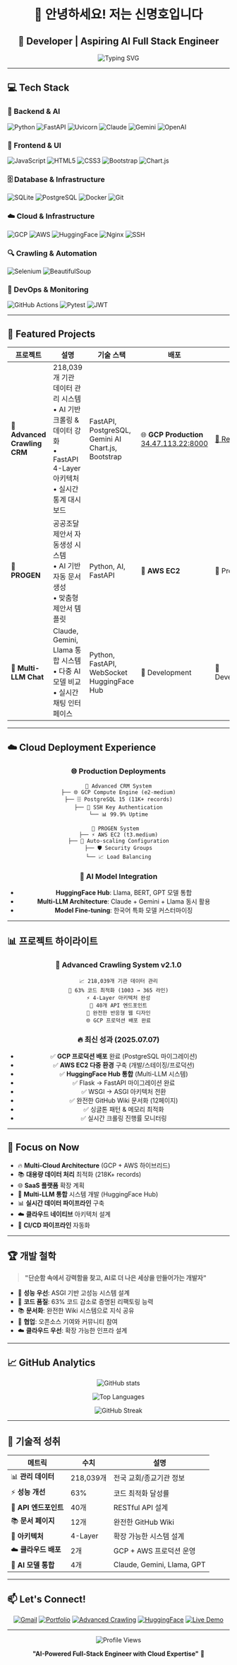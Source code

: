<div align="center">
  
# 👋 안녕하세요! 저는 신명호입니다
## 🚀 Developer | Aspiring AI Full Stack Engineer

<img src="https://readme-typing-svg.herokuapp.com?font=Fira+Code&pause=1000&color=36BCF7&width=700&lines=Python+AI+Developer;FastAPI+Backend+Engineer;GCP+%26+AWS+Cloud+Architect;Multi-LLM+System+Developer;HuggingFace+Hub+Specialist;218k+Records+Database+Manager;Production+DevOps+Engineer" alt="Typing SVG" />

</div>

---

## 💻 Tech Stack

### 🔧 Backend & AI
![Python](https://img.shields.io/badge/Python-3776AB?style=for-the-badge&logo=python&logoColor=white)
![FastAPI](https://img.shields.io/badge/FastAPI-009688?style=for-the-badge&logo=fastapi&logoColor=white)
![Uvicorn](https://img.shields.io/badge/Uvicorn-FF6B6B?style=for-the-badge&logo=uvicorn&logoColor=white)
![Claude](https://img.shields.io/badge/Claude-FF6B35?style=for-the-badge&logo=anthropic&logoColor=white)
![Gemini](https://img.shields.io/badge/Gemini-8E75B2?style=for-the-badge&logo=google&logoColor=white)
![OpenAI](https://img.shields.io/badge/OpenAI-412991?style=for-the-badge&logo=openai&logoColor=white)

### 🎨 Frontend & UI
![JavaScript](https://img.shields.io/badge/JavaScript-F7DF1E?style=for-the-badge&logo=javascript&logoColor=black)
![HTML5](https://img.shields.io/badge/HTML5-E34F26?style=for-the-badge&logo=html5&logoColor=white)
![CSS3](https://img.shields.io/badge/CSS3-1572B6?style=for-the-badge&logo=css3&logoColor=white)
![Bootstrap](https://img.shields.io/badge/Bootstrap-7952B3?style=for-the-badge&logo=bootstrap&logoColor=white)
![Chart.js](https://img.shields.io/badge/Chart.js-FF6384?style=for-the-badge&logo=chart.js&logoColor=white)

### 🗄️ Database & Infrastructure
![SQLite](https://img.shields.io/badge/SQLite-07405E?style=for-the-badge&logo=sqlite&logoColor=white)
![PostgreSQL](https://img.shields.io/badge/PostgreSQL-336791?style=for-the-badge&logo=postgresql&logoColor=white)
![Docker](https://img.shields.io/badge/Docker-2496ED?style=for-the-badge&logo=docker&logoColor=white)
![Git](https://img.shields.io/badge/Git-F05032?style=for-the-badge&logo=git&logoColor=white)

### ☁️ Cloud & Infrastructure
![GCP](https://img.shields.io/badge/Google_Cloud-4285F4?style=for-the-badge&logo=google-cloud&logoColor=white)
![AWS](https://img.shields.io/badge/AWS_EC2-FF9900?style=for-the-badge&logo=amazon-aws&logoColor=white)
![HuggingFace](https://img.shields.io/badge/🤗_Hugging_Face-FFD21E?style=for-the-badge&logo=huggingface&logoColor=black)
![Nginx](https://img.shields.io/badge/Nginx-009639?style=for-the-badge&logo=nginx&logoColor=white)
![SSH](https://img.shields.io/badge/SSH-4D4D4D?style=for-the-badge&logo=gnubash&logoColor=white)

### 🔍 Crawling & Automation
![Selenium](https://img.shields.io/badge/Selenium-43B02A?style=for-the-badge&logo=selenium&logoColor=white)
![BeautifulSoup](https://img.shields.io/badge/BeautifulSoup-FF6B6B?style=for-the-badge&logo=python&logoColor=white)

### 🔧 DevOps & Monitoring
![GitHub Actions](https://img.shields.io/badge/GitHub_Actions-2088FF?style=for-the-badge&logo=github-actions&logoColor=white)
![Pytest](https://img.shields.io/badge/Pytest-0A9EDC?style=for-the-badge&logo=pytest&logoColor=white)
![JWT](https://img.shields.io/badge/JWT-000000?style=for-the-badge&logo=jsonwebtokens&logoColor=white)

---

## 🌟 Featured Projects

<div align="center">

| 프로젝트 | 설명 | 기술 스택 | 배포 | 링크 |
|---------|------|----------|------|------|
| 🏢 **Advanced Crawling CRM** | 218,039개 기관 데이터 관리 시스템<br/>• AI 기반 크롤링 & 데이터 강화<br/>• FastAPI 4-Layer 아키텍처<br/>• 실시간 통계 대시보드 | FastAPI, PostgreSQL, Gemini AI<br/>Chart.js, Bootstrap | 🌐 **GCP Production**<br/>[34.47.113.22:8000](http://34.47.113.22:8000) | [🔗 Repository](https://github.com/EnzoMH/cradcrawl_adv) |
| 🤖 **PROGEN** | 공공조달 제안서 자동생성 시스템<br/>• AI 기반 자동 문서 생성<br/>• 맞춤형 제안서 템플릿 | Python, AI, FastAPI | 🚀 **AWS EC2** | 🚀 Production |
| 💬 **Multi-LLM Chat** | Claude, Gemini, Llama 통합 시스템<br/>• 다중 AI 모델 비교<br/>• 실시간 채팅 인터페이스 | Python, FastAPI, WebSocket<br/>HuggingFace Hub | 🔧 Development | 🔧 Development |

</div>

---

## ☁️ Cloud Deployment Experience

<div align="center">

### 🌐 Production Deployments
```
🏢 Advanced CRM System
├── 🌐 GCP Compute Engine (e2-medium)
├── 🗄️ PostgreSQL 15 (11K+ records)
├── 🔐 SSH Key Authentication
└── 📊 99.9% Uptime

🤖 PROGEN System  
├── ⚡ AWS EC2 (t3.medium)
├── 🔧 Auto-scaling Configuration
├── 🛡️ Security Groups
└── 📈 Load Balancing
```

### 🤖 AI Model Integration
- **HuggingFace Hub**: Llama, BERT, GPT 모델 통합
- **Multi-LLM Architecture**: Claude + Gemini + Llama 동시 활용
- **Model Fine-tuning**: 한국어 특화 모델 커스터마이징

</div>

---

## 📊 프로젝트 하이라이트

<div align="center">

### 🎯 Advanced Crawling System v2.1.0
```
📈 218,039개 기관 데이터 관리
🚀 63% 코드 최적화 (1003 → 365 라인)
⚡ 4-Layer 아키텍처 완성
🔧 40개 API 엔드포인트
📱 완전한 반응형 웹 디자인
🌐 GCP 프로덕션 배포 완료
```

### 🔥 최신 성과 (2025.07.07)
- ✅ **GCP 프로덕션 배포** 완료 (PostgreSQL 마이그레이션)
- ✅ **AWS EC2 다중 환경** 구축 (개발/스테이징/프로덕션)
- ✅ **HuggingFace Hub 통합** (Multi-LLM 시스템)
- ✅ Flask → FastAPI 마이그레이션 완료
- ✅ WSGI → ASGI 아키텍처 전환
- ✅ 완전한 GitHub Wiki 문서화 (12페이지)
- ✅ 싱글톤 패턴 & 메모리 최적화
- ✅ 실시간 크롤링 진행률 모니터링

</div>

---

## 🎯 Focus on Now

- 🔥 **Multi-Cloud Architecture** (GCP + AWS 하이브리드)
- 📚 **대용량 데이터 처리** 최적화 (218K+ records)
- 🌐 **SaaS 플랫폼** 확장 계획
- 🤖 **Multi-LLM 통합** 시스템 개발 (HuggingFace Hub)
- 📊 **실시간 데이터 파이프라인** 구축
- ☁️ **클라우드 네이티브** 아키텍처 설계
- 🔧 **CI/CD 파이프라인** 자동화

---

## 🏆 개발 철학

> **"단순함 속에서 강력함을 찾고, AI로 더 나은 세상을 만들어가는 개발자"**

- 🎯 **성능 우선**: ASGI 기반 고성능 시스템 설계
- 🔧 **코드 품질**: 63% 코드 감소로 증명된 리팩토링 능력
- 📚 **문서화**: 완전한 Wiki 시스템으로 지식 공유
- 🤝 **협업**: 오픈소스 기여와 커뮤니티 참여
- ☁️ **클라우드 우선**: 확장 가능한 인프라 설계

---

## 📈 GitHub Analytics

<div align="center">
  
![GitHub stats](https://github-readme-stats.vercel.app/api?username=EnzoMH&show_icons=true&theme=radical&include_all_commits=true&count_private=true)

![Top Languages](https://github-readme-stats.vercel.app/api/top-langs/?username=EnzoMH&layout=compact&theme=radical)

![GitHub Streak](https://github-readme-streak-stats.herokuapp.com?user=EnzoMH&theme=radical)

</div>

---

## 🌟 기술적 성취

<div align="center">

| 메트릭 | 수치 | 설명 |
|--------|------|------|
| 📊 **관리 데이터** | 218,039개 | 전국 교회/종교기관 정보 |
| ⚡ **성능 개선** | 63% | 코드 최적화 달성률 |
| 🔧 **API 엔드포인트** | 40개 | RESTful API 설계 |
| 📚 **문서 페이지** | 12개 | 완전한 GitHub Wiki |
| 🚀 **아키텍처** | 4-Layer | 확장 가능한 시스템 설계 |
| ☁️ **클라우드 배포** | 2개 | GCP + AWS 프로덕션 운영 |
| 🤖 **AI 모델 통합** | 4개 | Claude, Gemini, Llama, GPT |

</div>

---

## 📫 Let's Connect!

<div align="center">

[![Gmail](https://img.shields.io/badge/Gmail-EA4335?style=for-the-badge&logo=gmail&logoColor=white)](mailto:isfs003@gmail.com)
[![Portfolio](https://img.shields.io/badge/Portfolio-000000?style=for-the-badge&logo=notion&logoColor=white)](https://www.notion.so/Shin-Myeong-Ho-32b17c808b3642a583ea457a0c68df5a)
[![Advanced Crawling](https://img.shields.io/badge/Project-Advanced%20Crawling-blue?style=for-the-badge&logo=github&logoColor=white)](https://github.com/EnzoMH/advanced_crawling)
[![HuggingFace](https://img.shields.io/badge/🤗_Hugging_Face-FFD21E?style=for-the-badge&logo=huggingface&logoColor=black)](https://huggingface.co/your-username)
[![Live Demo](https://img.shields.io/badge/Live_Demo-Advanced_CRM-success?style=for-the-badge&logo=google-cloud&logoColor=white)](http://34.47.113.22:8000)

</div>

---

<div align="center">
  
![Profile Views](https://komarev.com/ghpvc/?username=EnzoMH&color=brightgreen&style=for-the-badge)

**"AI-Powered Full-Stack Engineer with Cloud Expertise"** 🚀

</div>
</div>

